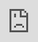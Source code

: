 <iframe src="https://github.com/g-nitin/Alive-25/blob/8803114ba888b6ff238d23d613777a0ebeafc991/sc_incidents_map.html" style="position:absolute; top:0; left:0; width:100%; height:100%; border:none; margin:0; padding:0; overflow:hidden;"></iframe>
